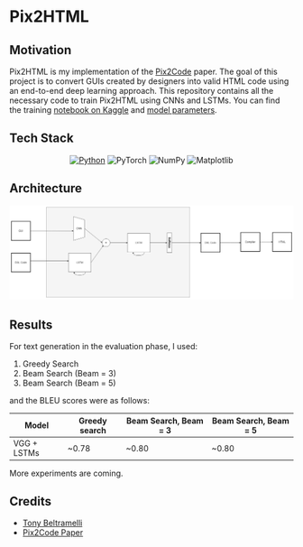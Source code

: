 # Pix2HTML

## Motivation

Pix2HTML is my implementation of the [Pix2Code](https://arxiv.org/abs/1705.07962) paper. The goal of this project is to convert GUIs created by designers into valid HTML code using an end-to-end deep learning approach. This repository contains all the necessary code to train Pix2HTML using CNNs and LSTMs. You can find the training [notebook on Kaggle](https://www.kaggle.com/code/karimgamaleldin/pix2html) and [model parameters](https://drive.google.com/drive/folders/1Vk6MacZx-Y8MNfdajfcN1kXeTfe0UaUZ).

## Tech Stack
<p align="center">
  <a href="https://www.python.org/"><img src="https://img.shields.io/badge/python-3670A0?style=for-the-badge&logo=python&logoColor=ffdd54" alt="Python"></a>
  <img src="https://img.shields.io/badge/PyTorch-%23EE4C2C.svg?style=for-the-badge&logo=PyTorch&logoColor=white" alt="PyTorch">
  <img src="https://img.shields.io/badge/numpy-%23013243.svg?style=for-the-badge&logo=numpy&logoColor=white" alt="NumPy">
  <img src="https://img.shields.io/badge/Matplotlib-%23ffffff.svg?style=for-the-badge&logo=Matplotlib&logoColor=black" alt="Matplotlib">
</p>


## Architecture

![Diagram](diagram.jpg)

## Results

For text generation in the evaluation phase, I used:

1. Greedy Search
2. Beam Search (Beam = 3)
3. Beam Search (Beam = 5)

and the BLEU scores were as follows:

| Model       | Greedy search | Beam Search, Beam = 3 | Beam Search, Beam = 5 |
| ----------- | ------------- | --------------------- | --------------------- |
| VGG + LSTMs | ~0.78         | ~0.80                 | ~0.80                 |

More experiments are coming.

## Credits

- [Tony Beltramelli](https://github.com/tonybeltramelli)
- [Pix2Code Paper](https://arxiv.org/abs/1705.07962)
